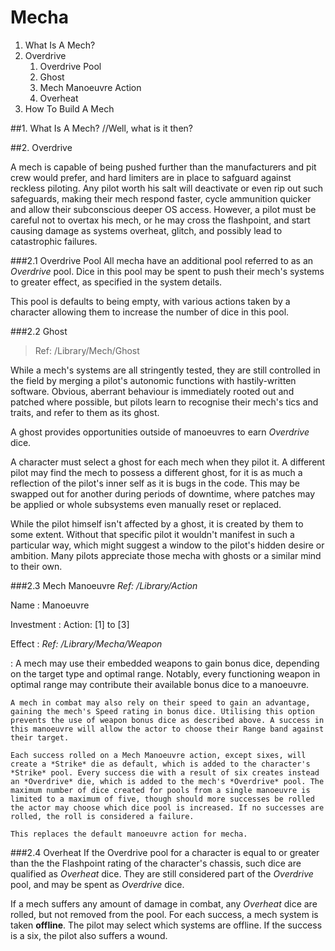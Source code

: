 Mecha
=====

1. What Is A Mech?
2. Overdrive
	1. Overdrive Pool
	2. Ghost
	3. Mech Manoeuvre Action
	4. Overheat
3. How To Build A Mech

##1. What Is A Mech?
//Well, what is it then?

##2. Overdrive

A mech is capable of being pushed further than the manufacturers and pit crew would prefer, and hard limiters are in place to safguard against reckless piloting. Any pilot worth his salt will deactivate or even rip out such safeguards, making their mech respond faster, cycle ammunition quicker and allow their subconscious deeper OS access. However, a pilot must be careful not to overtax his mech, or he may cross the flashpoint, and start causing damage as systems overheat, glitch, and possibly lead to catastrophic failures.

###2.1 Overdrive Pool
All mecha have an additional pool referred to as an *Overdrive* pool. Dice in this pool may be spent to push their mech's systems to greater effect, as specified in the system details.

This pool is defaults to being empty, with various actions taken by a character allowing them to increase the number of dice in this pool.

###2.2 Ghost
> Ref: /Library/Mech/Ghost

While a mech's systems are all stringently	tested, they are still controlled in the field by merging a pilot's autonomic functions with hastily-written software. Obvious, aberrant behaviour is immediately rooted out and patched where possible, but pilots learn to recognise their mech's tics and traits, and refer to them as its ghost.

A ghost provides opportunities outside of manoeuvres to earn *Overdrive* dice.

A character must select a ghost for each mech when they pilot it. A different pilot may find the mech to possess a different ghost, for it is as much a reflection of the pilot's inner self as it is bugs in the code. This may be swapped out for another during periods of downtime, where patches may be applied or whole subsystems even manually reset or replaced.

While the pilot himself isn't affected by a ghost, it is created by them to some extent. Without that specific pilot it wouldn't manifest in such a particular way, which might suggest a window to the pilot's hidden desire or ambition. Many pilots appreciate those mecha with ghosts or a similar mind to their own.

###2.3 Mech Manoeuvre
*Ref: /Library/Action*

Name
:	Manoeuvre

Investment
:	Action: [1] to [3]

Effect
:	*Ref: /Library/Mecha/Weapon*

:	A mech may use their embedded weapons to gain bonus dice, depending on the target type and optimal range. Notably, every functioning weapon in optimal range may contribute their available bonus dice to a manoeuvre.

	A mech in combat may also rely on their speed to gain an advantage, gaining the mech's Speed rating in bonus dice. Utilising this option prevents the use of weapon bonus dice as described above. A success in this manoeuvre will allow the actor to choose their Range band against their target.

	Each success rolled on a Mech Manoeuvre action, except sixes, will create a *Strike* die as default, which is added to the character's *Strike* pool. Every success die with a result of six creates instead an *Overdrive* die, which is added to the mech's *Overdrive* pool. The maximum number of dice created for pools from a single manoeuvre is limited to a maximum of five, though should more successes be rolled the actor may choose which dice pool is increased. If no successes are rolled, the roll is considered a failure.

	This replaces the default manoeuvre action for mecha.

###2.4 Overheat
If the Overdrive pool for a character is equal to or greater than the the Flashpoint rating of the character's chassis, such dice are qualified as *Overheat* dice. They are still considered part of the *Overdrive* pool, and may be spent as *Overdrive* dice.

If a mech suffers any amount of damage in combat, any *Overheat* dice are rolled, but not removed from the pool. For each success, a mech system is taken **offline**. The pilot may select which systems are offline. If the success is a six, the pilot also suffers a wound.